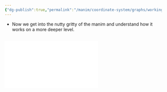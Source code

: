 ```yaml
---
{"dg-publish":true,"permalink":"/manim/coordinate-system/graphs/working-with-graphs-and-integrals/"}
---
```



-  Now we get into the nutty gritty of the manim and understand how it works on a more deeper level.


 ## ![Reimann Integrals & Slopes](Reimann%20Integrals%20&%20Slopes.md)
